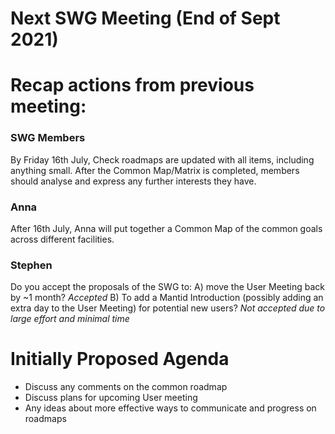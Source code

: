 # Next SWG Meeting (End of Sept 2021)

# Recap actions from previous meeting:

### SWG Members
By Friday 16th July, Check roadmaps are updated with all items, including anything small.
After the Common Map/Matrix is completed, members should analyse and express any further interests they have.
### Anna
After 16th July, Anna will put together a Common Map of the common goals across different facilities.
### Stephen
Do you accept the proposals of the SWG to:
A) move the User Meeting back by ~1 month? *Accepted*
B) To add a Mantid Introduction (possibly adding an extra day to the User Meeting) for potential new users? 
*Not accepted due to large effort and minimal time*

# Initially Proposed Agenda
 
- Discuss any comments on the common roadmap
- Discuss plans for upcoming User meeting
- Any ideas about more effective ways to communicate and progress on roadmaps
